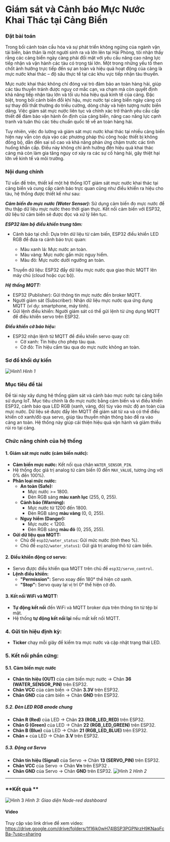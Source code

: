 # Giám sát và Cảnh báo Mực Nước Khai Thác tại Cảng Biển
### Đặt bài toán
Trong bối cảnh toàn cầu hóa và sự phát triển không ngừng của ngành vận tải biển, bản thân là một người sinh ra và lớn lên tại Hải Phòng, tôi nhận thấy rằng các cảng biển ngày càng phải đối mặt với yêu cầu nâng cao năng lực tiếp nhận và vận hành các tàu có trọng tải lớn. Một trong những yếu tố then chốt ảnh hưởng trực tiếp đến sự an toàn và hiệu quả hoạt động của cảng là mực nước khai thác – độ sâu thực tế tại các khu vực tiếp nhận tàu thuyền.

Mực nước khai thác không chỉ đóng vai trò đảm bảo an toàn hàng hải, giúp các tàu thuyền tránh được nguy cơ mắc cạn, va chạm mà còn quyết định khả năng tiếp nhận tàu lớn và tối ưu hóa hiệu quả kinh tế của cảng. Đặc biệt, trong bối cảnh biến đổi khí hậu, mực nước tại cảng biển ngày càng có sự thay đổi thất thường do triều cường, dòng chảy và hiện tượng nước biển dâng. Việc giám sát mực nước liên tục và chính xác trở thành yêu cầu cấp thiết để đảm bảo vận hành ổn định của cảng biển, nâng cao năng lực cạnh tranh và tuân thủ các tiêu chuẩn quốc tế về an toàn hàng hải.

Tuy nhiên, việc đo lường và giám sát mực nước khai thác tại nhiều cảng biển hiện nay vẫn còn dựa vào các phương pháp thủ công hoặc thiết bị không đồng bộ, dẫn đến sai số cao và khả năng phản ứng chậm trước các tình huống khẩn cấp. Điều này không chỉ ảnh hưởng đến hiệu quả khai thác cảng mà còn làm gia tăng nguy cơ xảy ra các sự cố hàng hải, gây thiệt hại lớn về kinh tế và môi trường.

### Nội dung chính
Từ vấn đề trên, thiết kế một hệ thống IOT giám sát mực nước khai thác tại cảng biển và cung cấp cảnh báo trực quan cũng như điều khiển ra hiệu cho tàu, hệ thống được thiết kế như sau:

***Cảm biến đo mực nước (Water Sensor):***
  Sử dụng cảm biến đo mực nước để thu thập dữ liệu mực nước theo thời gian thực.
  Kết nối cảm biến với ESP32, dữ liệu từ cảm biến sẽ được đọc và xử lý liên tục.
  
***ESP32 làm bộ điều khiển trung tâm:***
  - Cảnh báo tại chỗ: Dựa trên dữ liệu từ cảm biến, ESP32 điều khiển LED RGB để đưa ra cảnh báo trực quan:
  
    + Màu xanh lá: Mực nước an toàn.
    + Màu vàng: Mực nước gần mức nguy hiểm.
    + Màu đỏ: Mực nước dưới ngưỡng an toàn.
    
  - Truyền dữ liệu: ESP32 đẩy dữ liệu mực nước qua giao thức MQTT lên máy chủ (cloud hoặc cục bộ).
  
***Hệ thống MQTT:***

  - ESP32 (Publisher): Gửi thông tin mực nước đến broker MQTT.
  - Người giám sát (Subscriber): Nhận dữ liệu mực nước qua ứng dụng MQTT (ví dụ: smartphone, máy tính).
  - Gửi lệnh điều khiển: Người giám sát có thể gửi lệnh từ ứng dụng MQTT để điều khiển servo trên ESP32.
  
***Điều khiển cờ báo hiệu:***
  - ESP32 nhận lệnh từ MQTT để điều khiển servo quay cờ:
    + Cờ xanh: Tín hiệu cho phép tàu qua.
    + Cờ đỏ: Tín hiệu cấm tàu qua do mực nước không an toàn. 
### Sơ đồ khối dự kiến
![Hình1](https://github.com/user-attachments/assets/28c00faa-ed2b-4320-8b81-94ababaf96b6)
*Hình 1*
### Mục tiêu đề tài
Đề tài này xây dựng hệ thống giám sát và cảnh báo mực nước tại cảng biển sử dụng IoT. Mục tiêu chính là đo mực nước bằng cảm biến và vi điều khiển ESP32, cảnh báo qua LED RGB (xanh, vàng, đỏ) tùy vào mức độ an toàn của mực nước. Dữ liệu sẽ được đẩy lên MQTT để giám sát từ xa và có thể điều khiển cờ xanh/đỏ qua servo, giúp tàu thuyền nhận thông báo để ra vào cảng an toàn. Hệ thống này giúp cải thiện hiệu quả vận hành và giảm thiểu rủi ro tại cảng.

### **Chức năng chính của hệ thống**

#### **1. Giám sát mực nước (cảm biến nước):**
- **Cảm biến mực nước:** Kết nối qua chân `WATER_SENSOR_PIN`.
- Hệ thống đọc giá trị analog từ cảm biến (0 đến `MAX_VALUE`, tương ứng với 0% đến 100%).
- **Phân loại mức nước:**
  - **An toàn (Safe):** 
    - Mực nước >= 1800. 
    - Đèn RGB sáng **màu xanh lục** (255, 0, 255).
  - **Cảnh báo (Warning):** 
    - Mực nước từ 1200 đến 1800. 
    - Đèn RGB sáng **màu vàng** (0, 0, 255).
  - **Nguy hiểm (Danger):** 
    - Mực nước < 1200. 
    - Đèn RGB sáng **màu đỏ** (0, 255, 255).
- **Gửi dữ liệu qua MQTT:**
  - Chủ đề `esp32/water_status`: Gửi mức nước (tính theo %).
  - Chủ đề `esp32/water_status1`: Gửi giá trị analog thô từ cảm biến.

#### **2. Điều khiển động cơ servo:**
- Servo được điều khiển qua MQTT trên chủ đề `esp32/servo_control`.
- **Lệnh điều khiển:**
  - **"Permission":** Servo xoay đến 180° thể hiện cờ xanh.
  - **"Stop":** Servo quay lại vị trí 0° thể hiện cờ đỏ.

#### **3. Kết nối WiFi và MQTT:**
- **Tự động kết nối** đến WiFi và MQTT broker dựa trên thông tin từ tệp bí mật.
- Hệ thống **tự động kết nối lại** nếu mất kết nối MQTT.

### **4. Gửi tín hiệu định kỳ:**
- **Ticker** chạy mỗi giây để kiểm tra mực nước và cập nhật trạng thái LED.

### **5. Kết nối phần cứng:**
#### **5.1. Cảm biến mực nước**
- **Chân tín hiệu (OUT)** của cảm biến mực nước → Chân **36 (WATER_SENSOR_PIN)** trên ESP32.
- **Chân VCC** của cảm biến → Chân **3.3V** trên ESP32.
- **Chân GND** của cảm biến → Chân **GND** trên ESP32.

##### **5.2. Đèn LED RGB anode chung**
- **Chân R (Red)** của LED → Chân **23 (RGB_LED_RED)** trên ESP32.
- **Chân G (Green)** của LED → Chân **22 (RGB_LED_GREEN)** trên ESP32.
- **Chân B (Blue)** của LED → Chân **21 (RGB_LED_BLUE)** trên ESP32.
- **Chân +** của LED → Chân **3.V** trên ESP32.

##### **5.3. Động cơ Servo**
- **Chân tín hiệu (Signal)** của Servo → Chân **13 (SERVO_PIN)** trên ESP32.
- **Chân VCC** của Servo → Chân **Vn** trên ESP32 .
- **Chân GND** của Servo → Chân **GND** trên ESP32.
![Hình 2](https://github.com/user-attachments/assets/3090f785-dfe0-4695-bd93-a514cad17fbb)
*Hình 2*
---

### **Kết quả **
![Hình 3](https://github.com/user-attachments/assets/16d0272b-4075-455d-b6e7-ec36cf17b21e)
*Hình 3: Giao diện Node-red dashboard*

#### **Video**
Truy cập vào link drive để xem video:
https://drive.google.com/drive/folders/1f16jk0wH74lBSP3PGPNrzH9KNaqFcBa-?usp=sharing



